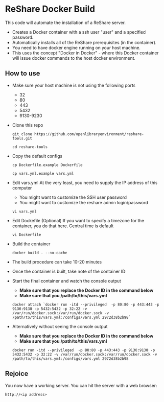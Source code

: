 # ReShare Docker Build

This code will automate the installation of a ReShare server.

- Creates a Docker container with a ssh user "user" and a specified password.
- Automatically installs all of the ReShare prerequisites (in the container).
- You need to have docker engine running on your host machine.
- This uses the concept "Docker in Docker" - where this Docker container will issue docker commands to the host docker environment.

## How to use

- Make sure your host machine is not using the following ports
  - 32
  - 80
  - 443
  - 5432
  - 9130-9230
- Clone this repo

  `git clone https://github.com/openlibraryenvironment/reshare-tools.git`

  `cd reshare-tools`

- Copy the default configs

  `cp Dockerfile.example Dockerfile`

  `cp vars.yml.example vars.yml`

- Edit vars.yml
At the very least, you need to supply the IP address of this computer
    - You might want to customize the SSH user password
    - You might want to customize the reshare admin login/password

  `vi vars.yml`

- Edit Dockefile (Optional)
  If you want to specify a timezone for the container, you do that here. Central time is default

  `vi Dockerfile`

- Build the container

  `docker build . --no-cache`

- The build procedure can take 10-20 minutes
- Once the container is built, take note of the container ID
- Start the final container and watch the console output
    - **Make sure that you replace the Docker ID in the command below**
    - **Make sure that you /path/to/this/vars.yml**

  ``docker attach `docker run -itd --privileged  -p 80:80 -p 443:443 -p 9130:9130 -p 5432:5432 -p 32:22 -v /var/run/docker.sock:/var/run/docker.sock -v /path/to/this/vars.yml:/configs/vars.yml 2972d38b2b98` ``

- Alternatively without seeing the console output
    - **Make sure that you replace the Docker ID in the command below**
    - **Make sure that you /path/to/this/vars.yml**

  `docker run -itd --privileged  -p 80:80 -p 443:443 -p 9130:9130 -p 5432:5432 -p 32:22 -v /var/run/docker.sock:/var/run/docker.sock -v /path/to/this/vars.yml:/configs/vars.yml 2972d38b2b98`

## Rejoice

You now have a working server. You can hit the server with a web browser:

  `http://<ip address>`
